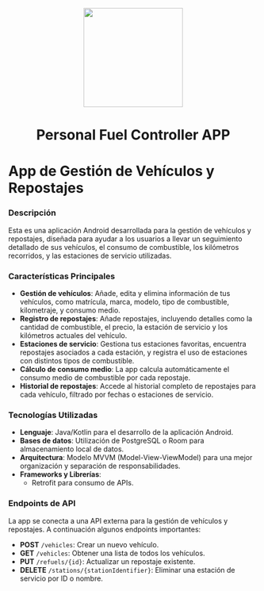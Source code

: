 ﻿<p align="center">
<img width="200px" src="https://github.com/SPHYdebugger/PFC-App/blob/master/app/src/main/res/images/Logoapp.jpg">
<h1 align="center"> Personal Fuel Controller APP</h1>
</p>

# App de Gestión de Vehículos y Repostajes

### Descripción

Esta es una aplicación Android desarrollada para la gestión de vehículos y repostajes, diseñada para ayudar a los usuarios a llevar un seguimiento detallado de sus vehículos, el consumo de combustible, los kilómetros recorridos, y las estaciones de servicio utilizadas.

### Características Principales

- **Gestión de vehículos**: Añade, edita y elimina información de tus vehículos, como matrícula, marca, modelo, tipo de combustible, kilometraje, y consumo medio.
- **Registro de repostajes**: Añade repostajes, incluyendo detalles como la cantidad de combustible, el precio, la estación de servicio y los kilómetros actuales del vehículo.
- **Estaciones de servicio**: Gestiona tus estaciones favoritas, encuentra repostajes asociados a cada estación, y registra el uso de estaciones con distintos tipos de combustible.
- **Cálculo de consumo medio**: La app calcula automáticamente el consumo medio de combustible por cada repostaje.
- **Historial de repostajes**: Accede al historial completo de repostajes para cada vehículo, filtrado por fechas o estaciones de servicio.

### Tecnologías Utilizadas

- **Lenguaje**: Java/Kotlin para el desarrollo de la aplicación Android.
- **Bases de datos**: Utilización de PostgreSQL o Room para almacenamiento local de datos.
- **Arquitectura**: Modelo MVVM (Model-View-ViewModel) para una mejor organización y separación de responsabilidades.
- **Frameworks y Librerías**:
    - Retrofit para consumo de APIs.

### Endpoints de API

La app se conecta a una API externa para la gestión de vehículos y repostajes. A continuación algunos endpoints importantes:

- **POST** `/vehicles`: Crear un nuevo vehículo.
- **GET** `/vehicles`: Obtener una lista de todos los vehículos.
- **PUT** `/refuels/{id}`: Actualizar un repostaje existente.
- **DELETE** `/stations/{stationIdentifier}`: Eliminar una estación de servicio por ID o nombre.
